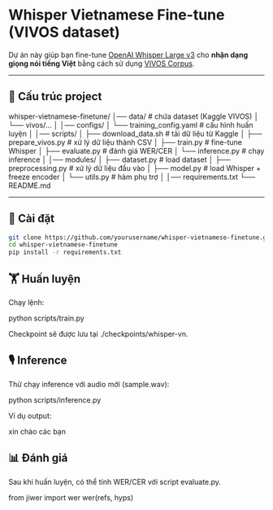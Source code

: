 # Whisper Vietnamese Fine-tune (VIVOS dataset)

Dự án này giúp bạn fine-tune [OpenAI Whisper Large v3](https://huggingface.co/openai/whisper-large-v3) cho **nhận dạng giọng nói tiếng Việt** bằng cách sử dụng [VIVOS Corpus](https://www.kaggle.com/datasets/kynthesis/vivos-vietnamese-speech-corpus-for-asr).

---

## 📂 Cấu trúc project

whisper-vietnamese-finetune/
│── data/ # chứa dataset (Kaggle VIVOS)
│ └── vivos/...
│
│── configs/
│ └── training_config.yaml # cấu hình huấn luyện
│
│── scripts/
│ ├── download_data.sh # tải dữ liệu từ Kaggle
│ ├── prepare_vivos.py # xử lý dữ liệu thành CSV
│ ├── train.py # fine-tune Whisper
│ ├── evaluate.py # đánh giá WER/CER
│ └── inference.py # chạy inference
│
│── modules/
│ ├── dataset.py # load dataset
│ ├── preprocessing.py # xử lý dữ liệu đầu vào
│ ├── model.py # load Whisper + freeze encoder
│ └── utils.py # hàm phụ trợ
│
│── requirements.txt
└── README.md


---

## 🚀 Cài đặt

```bash
git clone https://github.com/yourusername/whisper-vietnamese-finetune.git
cd whisper-vietnamese-finetune
pip install -r requirements.txt
```

## 🏋️ Huấn luyện

Chạy lệnh:

python scripts/train.py

Checkpoint sẽ được lưu tại ./checkpoints/whisper-vn.



## 🎙️ Inference

Thử chạy inference với audio mới (sample.wav):

python scripts/inference.py


Ví dụ output:

xin chào các bạn

## 📊 Đánh giá

Sau khi huấn luyện, có thể tính WER/CER với script evaluate.py.

from jiwer import wer
wer(refs, hyps)